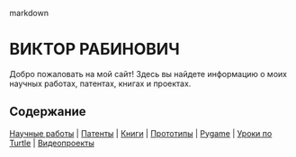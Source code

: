 markdown


# ВИКТОР РАБИНОВИЧ

Добро пожаловать на мой сайт! Здесь вы найдете информацию о моих научных работах, патентах, книгах и проектах.

## Содержание

[Научные работы](papers.md) | [Патенты](patents.md) | [Книги](books.md) | [Прототипы](prototypes.md) | [Pygame](pygame.md) | [Уроки по Turtle](turtle_lessons.md) | [Видеопроекты](video_projects.md)
